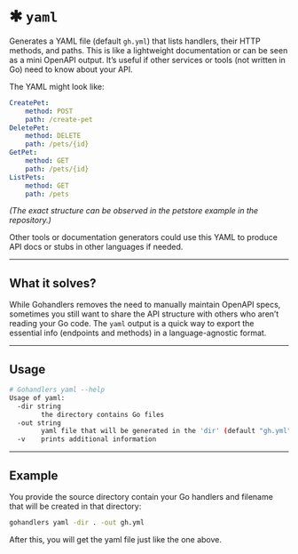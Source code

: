 # ✱ `yaml`

Generates a YAML file (default `gh.yml`) that lists handlers, their HTTP methods, and paths. This is like a lightweight documentation or can be seen as a mini OpenAPI output. It’s useful if other services or tools (not written in Go) need to know about your API.

The YAML might look like:

```yaml
CreatePet:
    method: POST
    path: /create-pet
DeletePet:
    method: DELETE
    path: /pets/{id}
GetPet:
    method: GET
    path: /pets/{id}
ListPets:
    method: GET
    path: /pets
```

_(The exact structure can be observed in the petstore example in the repository.)_

Other tools or documentation generators could use this YAML to produce API docs or stubs in other languages if needed.

---

## What it solves?

While Gohandlers removes the need to manually maintain OpenAPI specs, sometimes you still want to share the API structure with others who aren’t reading your Go code. The `yaml` output is a quick way to export the essential info (endpoints and methods) in a language-agnostic format.

---

## Usage

```sh
# Gohandlers yaml --help
Usage of yaml:
  -dir string
        the directory contains Go files
  -out string
        yaml file that will be generated in the 'dir' (default "gh.yml")
  -v    prints additional information
```

---

## Example

You provide the source directory contain your Go handlers and filename that will be created in that directory:

```bash
gohandlers yaml -dir . -out gh.yml
```

After this, you will get the yaml file just like the one above.

